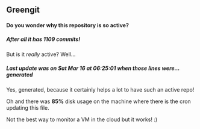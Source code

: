 ## Greengit

#### Do you wonder why this repository is so active?

##### After all it has 1109 commits!

But is it *really* active? Well...

##### Last update was on Sat Mar 16 at 06:25:01 when those lines were... generated

Yes, generated, because it certainly helps a lot to have such an active repo!

Oh and there was **85%** disk usage on the machine
where there is the cron updating this file.

Not the best way to monitor a VM in the cloud but it works! :)
